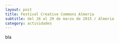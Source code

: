 ```yaml
---
layout: post
title: Festival Creative Commons Almeria
subtitle: del 26 al 29 de marzo de 2015 / Almeria
category: actividades
---
```

bla